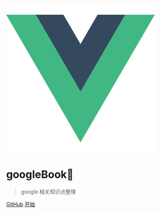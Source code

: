 ![logo](logo.png)

# googleBook🤔

> google 相关知识点整理

[GitHub](https://github.com/treecrow/book-perfect)
[开始](README.md)